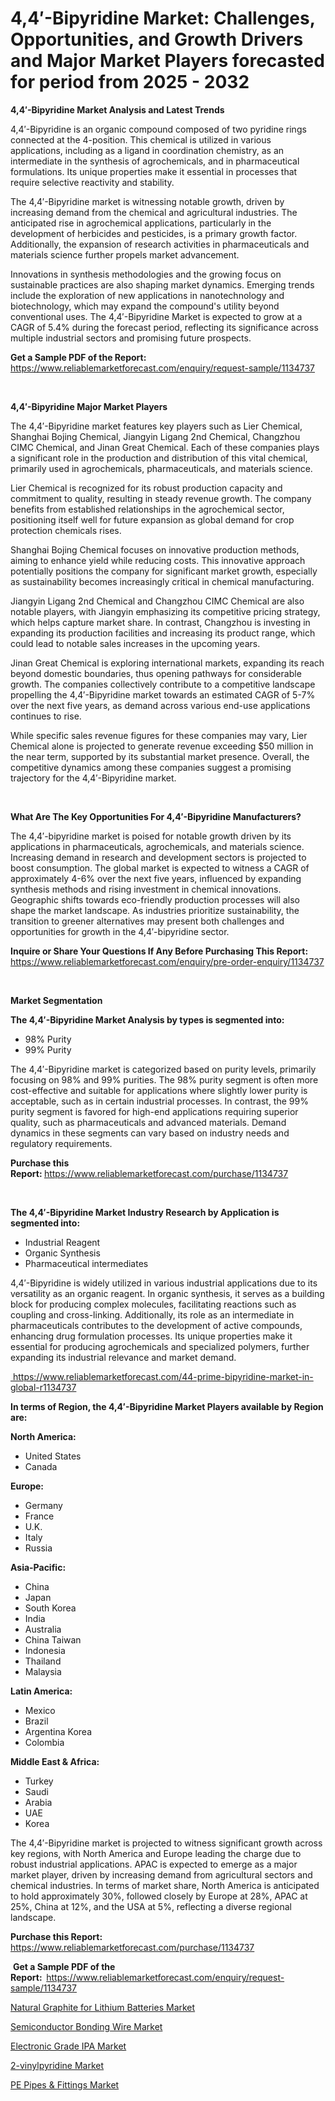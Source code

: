 <p><h1>4,4′-Bipyridine Market: Challenges, Opportunities, and Growth Drivers and Major Market Players forecasted for period from 2025 - 2032</h1></p><p><strong>4,4′-Bipyridine Market Analysis and Latest Trends</strong></p>
<p><p>4,4′-Bipyridine is an organic compound composed of two pyridine rings connected at the 4-position. This chemical is utilized in various applications, including as a ligand in coordination chemistry, as an intermediate in the synthesis of agrochemicals, and in pharmaceutical formulations. Its unique properties make it essential in processes that require selective reactivity and stability.</p><p>The 4,4′-Bipyridine market is witnessing notable growth, driven by increasing demand from the chemical and agricultural industries. The anticipated rise in agrochemical applications, particularly in the development of herbicides and pesticides, is a primary growth factor. Additionally, the expansion of research activities in pharmaceuticals and materials science further propels market advancement.</p><p>Innovations in synthesis methodologies and the growing focus on sustainable practices are also shaping market dynamics. Emerging trends include the exploration of new applications in nanotechnology and biotechnology, which may expand the compound's utility beyond conventional uses. The 4,4′-Bipyridine Market is expected to grow at a CAGR of 5.4% during the forecast period, reflecting its significance across multiple industrial sectors and promising future prospects.</p></p>
<p><strong>Get a Sample PDF of the Report:&nbsp;</strong> <a href="https://www.reliablemarketforecast.com/enquiry/request-sample/1134737?utm_campaign=1197&utm_medium=2&utm_source=Github&utm_content=ia&utm_term=25032025&utm_id=44-bipyridine">https://www.reliablemarketforecast.com/enquiry/request-sample/1134737</a></p>
<p>&nbsp;</p>
<p><strong>4,4′-Bipyridine Major Market Players</strong></p>
<p><p>The 4,4′-Bipyridine market features key players such as Lier Chemical, Shanghai Bojing Chemical, Jiangyin Ligang 2nd Chemical, Changzhou CIMC Chemical, and Jinan Great Chemical. Each of these companies plays a significant role in the production and distribution of this vital chemical, primarily used in agrochemicals, pharmaceuticals, and materials science.</p><p>Lier Chemical is recognized for its robust production capacity and commitment to quality, resulting in steady revenue growth. The company benefits from established relationships in the agrochemical sector, positioning itself well for future expansion as global demand for crop protection chemicals rises. </p><p>Shanghai Bojing Chemical focuses on innovative production methods, aiming to enhance yield while reducing costs. This innovative approach potentially positions the company for significant market growth, especially as sustainability becomes increasingly critical in chemical manufacturing. </p><p>Jiangyin Ligang 2nd Chemical and Changzhou CIMC Chemical are also notable players, with Jiangyin emphasizing its competitive pricing strategy, which helps capture market share. In contrast, Changzhou is investing in expanding its production facilities and increasing its product range, which could lead to notable sales increases in the upcoming years.</p><p>Jinan Great Chemical is exploring international markets, expanding its reach beyond domestic boundaries, thus opening pathways for considerable growth. The companies collectively contribute to a competitive landscape propelling the 4,4′-Bipyridine market towards an estimated CAGR of 5-7% over the next five years, as demand across various end-use applications continues to rise.</p><p>While specific sales revenue figures for these companies may vary, Lier Chemical alone is projected to generate revenue exceeding $50 million in the near term, supported by its substantial market presence. Overall, the competitive dynamics among these companies suggest a promising trajectory for the 4,4′-Bipyridine market.</p></p>
<p>&nbsp;</p>
<p><strong>What Are The Key Opportunities For 4,4′-Bipyridine Manufacturers?</strong></p>
<p><p>The 4,4′-bipyridine market is poised for notable growth driven by its applications in pharmaceuticals, agrochemicals, and materials science. Increasing demand in research and development sectors is projected to boost consumption. The global market is expected to witness a CAGR of approximately 4-6% over the next five years, influenced by expanding synthesis methods and rising investment in chemical innovations. Geographic shifts towards eco-friendly production processes will also shape the market landscape. As industries prioritize sustainability, the transition to greener alternatives may present both challenges and opportunities for growth in the 4,4′-bipyridine sector.</p></p>
<p><strong>Inquire or Share Your Questions If Any Before Purchasing This Report:</strong> <a href="https://www.reliablemarketforecast.com/enquiry/pre-order-enquiry/1134737?utm_campaign=1197&utm_medium=2&utm_source=Github&utm_content=ia&utm_term=25032025&utm_id=44-bipyridine">https://www.reliablemarketforecast.com/enquiry/pre-order-enquiry/1134737</a></p>
<p>&nbsp;</p>
<p><strong>Market Segmentation</strong></p>
<p><strong>The 4,4′-Bipyridine Market Analysis by types is segmented into:</strong></p>
<p><ul><li>98% Purity</li><li>99% Purity</li></ul></p>
<p><p>The 4,4′-Bipyridine market is categorized based on purity levels, primarily focusing on 98% and 99% purities. The 98% purity segment is often more cost-effective and suitable for applications where slightly lower purity is acceptable, such as in certain industrial processes. In contrast, the 99% purity segment is favored for high-end applications requiring superior quality, such as pharmaceuticals and advanced materials. Demand dynamics in these segments can vary based on industry needs and regulatory requirements.</p></p>
<p><strong>Purchase this Report:&nbsp;</strong><a href="https://www.reliablemarketforecast.com/purchase/1134737?utm_campaign=1197&utm_medium=2&utm_source=Github&utm_content=ia&utm_term=25032025&utm_id=44-bipyridine">https://www.reliablemarketforecast.com/purchase/1134737</a></p>
<p>&nbsp;</p>
<p><strong>The 4,4′-Bipyridine Market Industry Research by Application is segmented into:</strong></p>
<p><ul><li>Industrial Reagent</li><li>Organic Synthesis</li><li>Pharmaceutical intermediates</li></ul></p>
<p><p>4,4′-Bipyridine is widely utilized in various industrial applications due to its versatility as an organic reagent. In organic synthesis, it serves as a building block for producing complex molecules, facilitating reactions such as coupling and cross-linking. Additionally, its role as an intermediate in pharmaceuticals contributes to the development of active compounds, enhancing drug formulation processes. Its unique properties make it essential for producing agrochemicals and specialized polymers, further expanding its industrial relevance and market demand.</p></p>
<p><a href="https://www.reliablemarketforecast.com/44-prime-bipyridine-market-in-global-r1134737?utm_campaign=1197&utm_medium=2&utm_source=Github&utm_content=ia&utm_term=25032025&utm_id=44-bipyridine">&nbsp;https://www.reliablemarketforecast.com/44-prime-bipyridine-market-in-global-r1134737</a></p>
<p><strong>In terms of Region, the 4,4′-Bipyridine Market Players available by Region are:</strong></p>
<p>
    <p> <strong> North America: </strong>
        <ul>
            <li>United States</li>
            <li>Canada</li>
        </ul>
        </p> 
    <p> <strong> Europe: </strong>
        <ul>
            <li>Germany</li>
            <li>France</li>
            <li>U.K.</li>
            <li>Italy</li>
            <li>Russia</li>
        </ul>
        </p> 
    <p> <strong> Asia-Pacific: </strong>
        <ul>
            <li>China</li>
            <li>Japan</li>
            <li>South Korea</li>
            <li>India</li>
            <li>Australia</li>
            <li>China Taiwan</li>
            <li>Indonesia</li>
            <li>Thailand</li>
            <li>Malaysia</li>
        </ul>
        </p> 
    <p> <strong> Latin America: </strong>
        <ul>
            <li>Mexico</li>
            <li>Brazil</li>
            <li>Argentina Korea</li>
            <li>Colombia</li>
        </ul>
        </p> 
    <p> <strong> Middle East & Africa: </strong>
        <ul>
            <li>Turkey</li>
            <li>Saudi</li>
            <li>Arabia</li>
            <li>UAE</li>
            <li>Korea</li>
        </ul>
    </p>
    </p>
<p><p>The 4,4′-Bipyridine market is projected to witness significant growth across key regions, with North America and Europe leading the charge due to robust industrial applications. APAC is expected to emerge as a major market player, driven by increasing demand from agricultural sectors and chemical industries. In terms of market share, North America is anticipated to hold approximately 30%, followed closely by Europe at 28%, APAC at 25%, China at 12%, and the USA at 5%, reflecting a diverse regional landscape.</p></p>
<p><strong>Purchase this Report: </strong><a href="https://www.reliablemarketforecast.com/purchase/1134737?utm_campaign=1197&utm_medium=2&utm_source=Github&utm_content=ia&utm_term=25032025&utm_id=44-bipyridine">https://www.reliablemarketforecast.com/purchase/1134737</a></p>
<p>&nbsp;<strong>Get a Sample PDF of the Report:&nbsp;&nbsp;</strong><a href="https://www.reliablemarketforecast.com/enquiry/request-sample/1134737?utm_campaign=1197&utm_medium=2&utm_source=Github&utm_content=ia&utm_term=25032025&utm_id=44-bipyridine">https://www.reliablemarketforecast.com/enquiry/request-sample/1134737</a></p>
<p><strong></strong></p>
<p><p><a href="https://github.com/kakeryttri0c/Market-Research-Report-List-1/blob/main/natural-graphite-for-lithium-batteries-market.md?utm_campaign=1197&utm_medium=2&utm_source=Github&utm_content=ia&utm_term=25032025&utm_id=44-bipyridine">Natural Graphite for Lithium Batteries Market</a></p><p><a href="https://github.com/mgapeak/Market-Research-Report-List-1/blob/main/semiconductor-bonding-wire-market.md?utm_campaign=1197&utm_medium=2&utm_source=Github&utm_content=ia&utm_term=25032025&utm_id=44-bipyridine">Semiconductor Bonding Wire Market</a></p><p><a href="https://github.com/sleeprudantf/Market-Research-Report-List-1/blob/main/electronic-grade-ipa-market.md?utm_campaign=1197&utm_medium=2&utm_source=Github&utm_content=ia&utm_term=25032025&utm_id=44-bipyridine">Electronic Grade IPA Market</a></p><p><a href="https://github.com/BrandonBrown3773/Market-Research-Report-List-1/blob/main/2-vinylpyridine-market.md?utm_campaign=1197&utm_medium=2&utm_source=Github&utm_content=ia&utm_term=25032025&utm_id=44-bipyridine">2-vinylpyridine Market</a></p><p><a href="https://github.com/andulanick3/Market-Research-Report-List-1/blob/main/pe-pipes-fittings-market.md?utm_campaign=1197&utm_medium=2&utm_source=Github&utm_content=ia&utm_term=25032025&utm_id=44-bipyridine">PE Pipes & Fittings Market</a></p></p>
